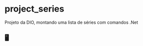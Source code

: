 # project_series
Projeto da DIO, montando uma lista de séries com comandos .Net

## :desktop_computer:

